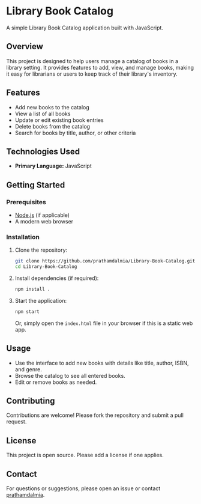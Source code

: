 # Library Book Catalog

A simple Library Book Catalog application built with JavaScript.

## Overview

This project is designed to help users manage a catalog of books in a library setting. It provides features to add, view, and manage books, making it easy for librarians or users to keep track of their library's inventory.

## Features

- Add new books to the catalog
- View a list of all books
- Update or edit existing book entries
- Delete books from the catalog
- Search for books by title, author, or other criteria

## Technologies Used

- **Primary Language:** JavaScript

## Getting Started

### Prerequisites

- [Node.js](https://nodejs.org/) (if applicable)
- A modern web browser

### Installation

1. Clone the repository:

   ```bash
   git clone https://github.com/prathamdalmia/Library-Book-Catalog.git
   cd Library-Book-Catalog
   ```

2. Install dependencies (if required):

   ```bash
   npm install .
   ```

3. Start the application:

   ```bash
   npm start
   ```

   Or, simply open the `index.html` file in your browser if this is a static web app.

## Usage

- Use the interface to add new books with details like title, author, ISBN, and genre.
- Browse the catalog to see all entered books.
- Edit or remove books as needed.

## Contributing

Contributions are welcome! Please fork the repository and submit a pull request.

## License

This project is open source. Please add a license if one applies.

## Contact

For questions or suggestions, please open an issue or contact [prathamdalmia](https://github.com/prathamdalmia).
